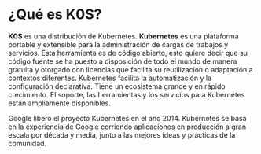 # ¿Qué es K0S?

__K0S__ es una distribución de Kubernetes. __**Kubernetes**__ es una plataforma portable y extensible para la administración de cargas de trabajos y servicios. 
Esta herramienta es de código abierto, esto quiere decir que su código fuente se ha puesto a disposición de todo el mundo de manera gratuita y otorgado con 
licencias que facilita su reutilización o adaptación a contextos diferentes.
Kubernetes facilita la automatización y la configuración declarativa. Tiene un ecosistema grande y en rápido crecimiento. El soporte, las herramientas y los servicios para 
Kubernetes están ampliamente disponibles.

Google liberó el proyecto Kubernetes en el año 2014. 
Kubernetes se basa en la experiencia de Google corriendo aplicaciones en producción a gran escala por década y media, junto a las mejores ideas y prácticas de la comunidad.
